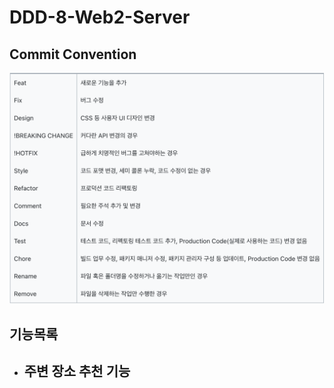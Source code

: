 # DDD-8-Web2-Server

## Commit Convention
![](images/commit_convention.png)

## 기능목록
- 주변 장소 추천 기능
  - 
